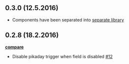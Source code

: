 ## 0.3.0 (12.5.2016)

- Components have been separated into [separate library](https://github.com/metosin/komponentit)

## 0.2.8 (18.2.2016)

**[compare](https://github.com/metosin/lomakkeet/compare/0.2.7...0.2.8)**

- Disable pikaday trigger when field is disabled [#12](https://github.com/metosin/lomakkeet/pull/12)
